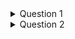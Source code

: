 





<details><summary>Question 1</summary>
    
## Question 1
Does discount amount have a statistically significant effect on the quantity of a product in an order? If so, at what level(s) of discount?

Null Hypothosis: Discount does not affect quantity of product ordered
Alternative Hypthosis: Discount does effect the quantity of product ordered
Alpha: .05
### Results
We can reject the null hypothosis only with discounts of .01-.06, .15, .2 and .25 while with a 10% discount we can not reject the null hypothosis that it is not better then not having a discount
### Recommendations
I can recommend using .05%, .15%, .2% and .25% as discount amounts to try and drive sales.
.05% discounts have a smaller but still statistically significant effect, while .15-.25% discounts have a bigger effect.
I would also suggest further work looking into 10% discounts to see if more can be found out about it
</details>

<details><summary>Question 2</summary>
    
## Question 2
Which product sells the best per order? Also which are the top 5 products sold per order?

H0 = all quantity of each product sold per order, means are equal
Ha = all quantity of each product sold per order, means are not equal
alpha = .05
### Results
The only one that seems to be better then the others with a power signifigance over 80 is the product number 60, which as can be seen below has the highest total ordered and the highest mean per order.
16 and 31 may also be good ones, the power on them is in the 70's, the signifigance is all with at least 95% signifigance
### Recommendations
I would suggest the company focus on 60,16 and 31 as they seem to be the best preforming

I also would suggest further work in looking into the other products on these 2 lists as well

![](images/Best_mean_quantity.jpeg)
</details>